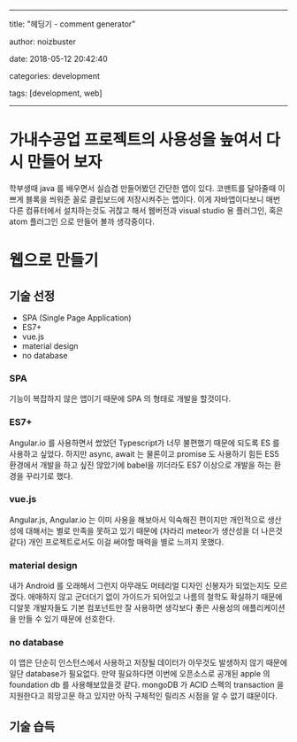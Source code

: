 
---

title:  "헤딩기 - comment generator"

author: noizbuster

date:   2018-05-12 20:42:40

categories: development

tags: [development, web]

---

# 가내수공업 프로젝트의 사용성을 높여서 다시 만들어 보자

학부생때 java 를 배우면서 실습겸 만들어봤던 간단한 앱이 있다.
코맨트를 달아줄때 이쁘게 블록을 씌워준 꼴로 클립보드에 저장시켜주는 앱이다.
이게 자바앱이다보니 매번 다른 컴퓨터에서 설치하는것도 귀찮고 해서 웹버전과 visual studio 용 플러그인, 혹은 atom 플러그인 으로 만들어 볼까 생각중이다.

# 웹으로 만들기

## 기술 선정

* SPA (Single Page Application)
* ES7+
* vue.js
* material design
* no database

### SPA

기능이 복잡하지 않은 앱이기 때문에 SPA 의 형태로 개발을 할것이다.

### ES7+

Angular.io 를 사용하면서 썼었던 Typescript가 너무 불편했기 때문에 되도록 ES 를 사용하고 싶었다. 하지만 async, await 는 물론이고 promise 도 사용하기 힘든 ES5 환경에서 개발을 하고 싶진 않았기에 babel을 끼더라도 ES7 이상으로 개발을 하는 환경을 꾸리기로 했다.

### vue.js

Angular.js, Angular.io 는 이미 사용을 해보아서 익숙해진 편이지만 개인적으로 생산성에 대해서는 별로 만족을 못하고 있기 때문에 (차라리 meteor가 생산성을 더 나은것 같다) 개인 프로젝트로서도 이걸 써야할 매력을 별로 느끼지 못했다.

### material design

내가 Android 를 오래해서 그런지 아무래도 머테리얼 디자인 신봉자가 되었는지도 모르겠다.
애매하지 않고 군더더기 없이 가이드가 되어있고 나름의 철학도 확실하기 때문에 디알못 개발자들도 기본 컴포넌트만 잘 사용하면 생각보다 좋은 사용성의 애플리케이션을 만들 수 있기 때문에 선호한다.

### no database

이 앱은 단순히 인스턴스에서 사용하고 저장될 데이터가 아무것도 발생하지 않기 때문에 일단 database가 필요없다.
만약 필요하다면 이번에 오픈소스로 공개된 apple 의 foundation db 를 사용해보았을것 같다.  mongoDB 가 ACID 스펙의 transaction 을 지원한다고 희망고문 하고 있지만 아직 구체적인 릴리즈 시점을 알 수 없기 떄문이다.

## 기술 습득
